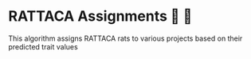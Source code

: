 # RATTACA Assignments :rat: :dart:
This algorithm assigns RATTACA rats to various projects based on their predicted trait values
